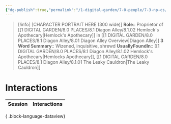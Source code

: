 ```yaml
---
{"dg-publish":true,"permalink":"/1-digital-garden/7-0-people/7-3-np-cs/harley-hemlock/","tags":["#person","diagon-alley","#shopkeeper","#diagon-alley-resident"]}
---
```


>[!info] 
>[CHARACTER PORTRAIT HERE (300 wide)]
>**Role**:: Proprietor of [[1 DIGITAL GARDEN/8.0 PLACES/8.1 Diagon Alley/8.1.02 Hemlock's Apothecary\|Hemlock's Apothecary]] in [[1 DIGITAL GARDEN/8.0 PLACES/8.1 Diagon Alley/8.01 Diagon Alley Overview\|Diagon Alley]]
>**3 Word Summary**:: Wizened, inquisitive, shrewd
>**UsuallyFoundIn**:: [[1 DIGITAL GARDEN/8.0 PLACES/8.1 Diagon Alley/8.1.02 Hemlock's Apothecary\|Hemlocks Apothecary]], [[1 DIGITAL GARDEN/8.0 PLACES/8.1 Diagon Alley/8.1.01 The Leaky Cauldron\|The Leaky Cauldron]]

# Interactions

| Session | Interactions |
| ------- | ------------ |

{ .block-language-dataview}
